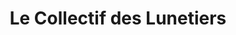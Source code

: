 ---
title: "Le Collectif des Lunetiers"
url: /thury-harcourt-le-hom/le-collectif-des-lunetiers/
shop: Optiker
---